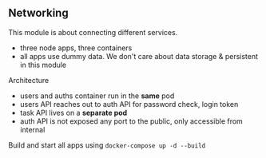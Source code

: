 ## Networking

This module is about connecting different services.

- three node apps, three containers
- all apps use dummy data. We don't care about data storage & persistent in this module

Architecture

- users and auths container run in the **same** pod
- users API reaches out to auth API for password check, login token
- task API lives on a **separate pod**
- auth API is not exposed any port to the public, only accessible from internal

Build and start all apps using `docker-compose up -d --build`
